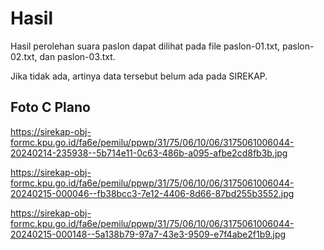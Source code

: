 # Hasil

Hasil perolehan suara paslon dapat dilihat pada file paslon-01.txt, paslon-02.txt, dan paslon-03.txt.

Jika tidak ada, artinya data tersebut belum ada pada SIREKAP.

## Foto C Plano

https://sirekap-obj-formc.kpu.go.id/fa6e/pemilu/ppwp/31/75/06/10/06/3175061006044-20240214-235938--5b714e11-0c63-486b-a095-afbe2cd8fb3b.jpg

https://sirekap-obj-formc.kpu.go.id/fa6e/pemilu/ppwp/31/75/06/10/06/3175061006044-20240215-000046--fb38bcc3-7e12-4406-8d66-87bd255b3552.jpg

https://sirekap-obj-formc.kpu.go.id/fa6e/pemilu/ppwp/31/75/06/10/06/3175061006044-20240215-000148--5a138b79-97a7-43e3-9509-e7f4abe2f1b9.jpg
